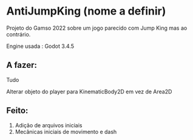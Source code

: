 # AntiJumpKing (nome a definir)
Projeto do Gamso 2022 sobre um jogo parecido com Jump King mas ao contrário.

Engine usada : Godot 3.4.5

## A fazer:
Tudo

Alterar objeto do player para KinematicBody2D em vez de Area2D

## Feito:
1. Adição de arquivos iniciais
2. Mecânicas iniciais de movimento e dash
